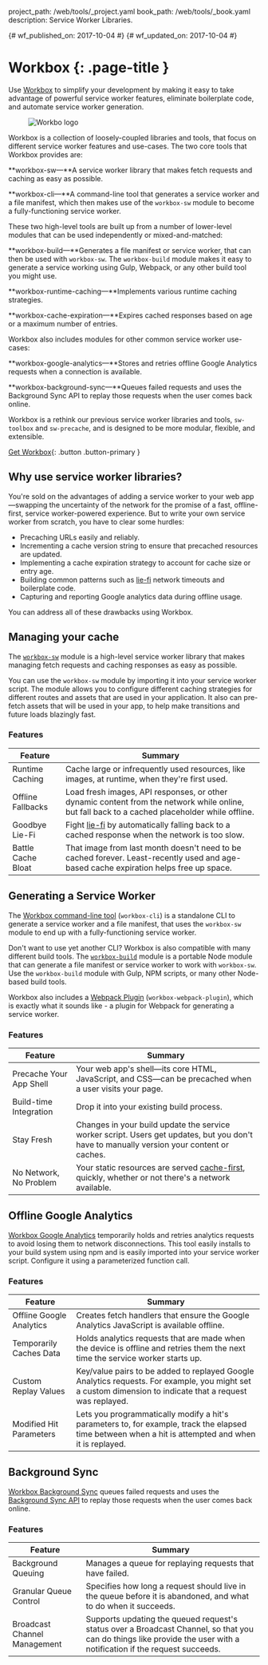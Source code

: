 project_path: /web/tools/_project.yaml
book_path: /web/tools/_book.yaml
description: Service Worker Libraries.

{# wf_published_on: 2017-10-04 #}
{# wf_updated_on: 2017-10-04 #}

# Workbox {: .page-title }

Use [Workbox](https://workboxjs.org/) to simplify your development by making it
easy to take advantage of powerful service worker features, eliminate boilerplate code, and automate service worker generation.

<figure class="attempt-right">
  <img src="/web/tools/workbox/thumb.png" alt="Workbo logo">
</figure>

Workbox is a collection of loosely-coupled libraries and tools, that focus on
different service worker features and use-cases. The two core tools that Workbox provides are:

**workbox-sw&mdash;**A service worker library that makes fetch requests
and caching as easy as possible.

**workbox-cli&mdash;**A command-line tool that generates a service worker and a
file manifest, which then makes use of the `workbox-sw` module to become a fully-functioning service worker.

These two high-level tools are built up from a number of lower-level modules
that can be used independently or mixed-and-matched:

**workbox-build&mdash;**Generates a file manifest or
service worker, that can then be used with `workbox-sw`. The `workbox-build`
module makes it easy to generate a service working using Gulp, Webpack, or any
other build tool you might use.

**workbox-runtime-caching&mdash;**Implements various runtime caching strategies.

**workbox-cache-expiration&mdash;**Expires
cached responses based on age or a maximum number of entries.

Workbox also includes modules for other common service worker use-cases:

**workbox-google-analytics&mdash;**Stores and retries
offline Google Analytics requests when a connection is available.

**workbox-background-sync&mdash;**Queues failed
requests and uses the Background Sync API to replay those requests when the user
comes back online.

Workbox is a rethink our previous service worker libraries and tools,
`sw-toolbox` and `sw-precache`, and is designed to be more modular,
flexible, and extensible.

[Get Workbox](https://workboxjs.org/){: .button .button-primary }


<div class="clearfix"></div>

## Why use service worker libraries?

You're sold on the advantages of adding a service worker to your web
app—swapping the uncertainty of the network for the promise of a fast, offline-
first, service worker-powered experience. But to write your own service worker
from scratch, you have to clear some hurdles:

* Precaching URLs easily and reliably.
* Incrementing a cache version string to ensure that precached resources are
  updated.
* Implementing a cache expiration strategy to account for cache size or entry
  age.
* Building common patterns such as [lie-fi](http://www.urbandictionary.com/define.php?term=lie-fi)
  network timeouts and boilerplate code.
* Capturing and reporting Google analytics data during offline usage.


You can address all of these drawbacks using Workbox.


## Managing your cache

The [`workbox-sw`](https://github.com/GoogleChrome/workbox/tree/master/packages/workbox-sw)
module is a high-level service worker library that makes managing fetch requests
and caching responses as easy as possible.

You can use the `workbox-sw` module by importing it into your service worker
script. The module allows you to configure different caching strategies for
different routes and assets that are used in your application. It also can
pre-fetch assets that will be used in your app, to help make transitions and
future loads blazingly fast.

### Features

| Feature | Summary |
|---------|---------|
| Runtime Caching | Cache large or infrequently used resources, like images, at runtime, when they're first used. |
| Offline Fallbacks | Load fresh images, API responses, or other dynamic content from the network while online, but fall back to a cached placeholder while offline. |
| Goodbye Lie-Fi | Fight [lie-fi](https://www.youtube.com/watch?v=oRcxExzWlc0) by automatically falling back to a cached response when the network is too slow. |
| Battle Cache Bloat | That image from last month doesn't need to be cached forever. Least-recently used and age-based cache expiration helps free up space.|

## Generating a Service Worker

The [Workbox command-line tool](https://github.com/GoogleChrome/workbox/tree/master/packages/workbox-cli)
(`workbox-cli`) is a standalone CLI to generate a service worker and a file
manifest, that uses the `workbox-sw` module to end up with a fully-functioning
service worker.

Don't want to use yet another CLI? Workbox is also compatible with many
different build tools. The
[`workbox-build`](https://github.com/GoogleChrome/workbox/tree/master/packages/workbox-build)
module is a portable Node module that can generate a file manifest or service
worker to work with `workbox-sw`. Use the `workbox-build` module with
Gulp, NPM scripts, or many other Node-based build tools.

Workbox also includes a
[Webpack Plugin](https://github.com/GoogleChrome/workbox/tree/master/packages/workbox-webpack-plugin)
(`workbox-webpack-plugin`), which is exactly what it sounds like - a plugin for
Webpack for generating a service worker.

### Features

| Feature | Summary |
|---------|---------|
| Precache Your App Shell | Your web app's shell—its core HTML, JavaScript, and CSS—can be precached when a user visits your page. |
| Build-time Integration | Drop it into your existing build process. |
| Stay Fresh | Changes in your build update the service worker script. Users get updates, but you don't have to manually version your content or caches. |
| No Network, No Problem | Your static resources are served [cache-first](/web/fundamentals/instant-and-offline/offline-cookbook/#cache-falling-back-to-network), quickly, whether or not there's a network available. |


## Offline Google Analytics

[Workbox Google Analytics](https://github.com/GoogleChrome/workbox/tree/master/packages/workbox-google-analytics)
temporarily holds and retries analytics requests to avoid losing them to network
disconnections. This tool easily installs to your build system using npm and is
easily imported into your service worker script. Configure it using a
parameterized function call.

### Features

| Feature | Summary |
|---------|---------|
| Offline Google Analytics | Creates fetch handlers that ensure the Google Analytics JavaScript is available offline. |
| Temporarily Caches Data | Holds analytics requests that are made when the device is offline and retries them the next time the service worker starts up. |
| Custom Replay Values | Key/value pairs to be added to replayed Google Analytics requests. For example, you might set a custom dimension to indicate that a request was replayed. |
| Modified Hit Parameters | Lets you programmatically modify a hit's parameters to, for example, track the elapsed time between when a hit is attempted and when it is replayed. |

## Background Sync

[Workbox Background Sync](https://github.com/GoogleChrome/workbox/tree/master/packages/workbox-background-sync)
queues failed requests and uses the
[Background Sync API](/web/updates/2015/12/background-sync) to replay those
requests when the user comes back online.

### Features

| Feature | Summary |
|---------|---------|
| Background Queuing | Manages a queue for replaying requests that have failed. |
| Granular Queue Control | Specifies how long a request should live in the queue before it is abandoned, and what to do when it succeeds. |
| Broadcast Channel Management | Supports updating the queued request's status over a Broadcast Channel, so that you can do things like provide the user with a notification if the request succeeds. |
